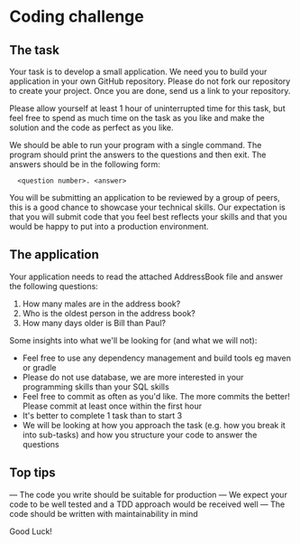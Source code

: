 # Coding challenge

## The task

Your task is to develop a small application. We need you to build your application in your own GitHub repository.  Please do not fork our repository to create your project.  Once you are done, send us a link to your repository.

Please allow yourself at least 1 hour of uninterrupted time for this task, but feel free to spend as much time on the task as you like and make the solution and the code as perfect as you like.

We should be able to run your program with a single command. The program should print the answers to the questions and then exit. The answers should be in the following form:

```
  <question number>. <answer>
```

You will be submitting an application to be reviewed by a group of peers, this is a good chance to showcase your technical skills. Our expectation is that you will submit code that you feel best reflects your skills and that you would be happy to put into a production environment.

## The application

Your application needs to read the attached AddressBook file and answer the following questions:

1. How many males are in the address book?
2. Who is the oldest person in the address book?
3. How many days older is Bill than Paul?

Some insights into what we'll be looking for (and what we will not):

- Feel free to use any dependency management and build tools eg maven or gradle
- Please do not use database, we are more interested in your programming skills than your SQL skills
- Feel free to commit as often as you'd like. The more commits the better! Please commit at least once within the first hour
- It's better to complete 1 task than to start 3
- We will be looking at how you approach the task (e.g. how you break it into sub-tasks) and how you structure your code to answer the questions

## Top tips
— The code you write should be suitable for production
— We expect your code to be well tested and a TDD approach would be received well
— The code should be written with maintainability in mind

Good Luck!
